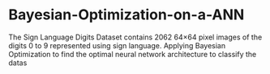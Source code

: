 # Bayesian-Optimization-on-a-ANN
The Sign Language Digits Dataset contains 2062 64×64 pixel images of the digits 0 to 9 represented using sign language.
Applying Bayesian Optimization to find the optimal neural network architecture to classify the datas
